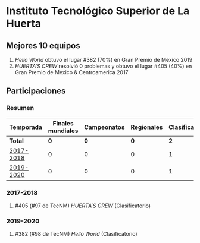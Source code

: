 # Instituto Tecnológico Superior de La Huerta

## Mejores 10 equipos

1. _Hello World_ obtuvo el lugar #382 (70%) en Gran Premio de Mexico 2019
1. _HUERTA´S CREW_ resolvió 0 problemas y obtuvo el lugar #405 (40%) en Gran Premio de Mexico & Centroamerica 2017

## Participaciones

### Resumen

| Temporada | Finales mundiales | Campeonatos | Regionales | Clasificatorios | Equipos |
| --- | --- | --- | --- | --- | --- |
| **Total** | **0** | **0** | **0** | **2** | **2** |
| [2017-2018](#2017-2018) | 0 | 0 | 0 | 1 | 1 |
| [2019-2020](#2019-2020) | 0 | 0 | 0 | 1 | 1 |

### 2017-2018

1. #405 (#97 de TecNM) _HUERTA´S CREW_ (Clasificatorio)

### 2019-2020

1. #382 (#98 de TecNM) _Hello World_ (Clasificatorio)



